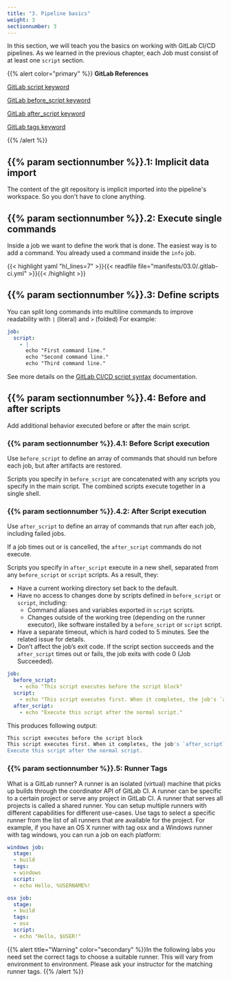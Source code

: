 ```yaml
---
title: "3. Pipeline basics"
weight: 3
sectionnumber: 3
---
```


In this section, we will teach you the basics on working with GitLab CI/CD pipelines.
As we learned in the previous chapter, each Job must consist of at least one `script` section.

{{% alert color="primary" %}}
**GitLab References**

[GitLab script keyword](https://docs.gitlab.com/ee/ci/yaml/README.html#script)

[GitLab before_script keyword](https://docs.gitlab.com/ee/ci/yaml/README.html#before_script)

[GitLab after_script keyword](https://docs.gitlab.com/ee/ci/yaml/README.html#after_script)

[GitLab tags keyword](https://docs.gitlab.com/ee/ci/yaml/index.html#tags)

{{% /alert %}}


## {{% param sectionnumber %}}.1: Implicit data import

The content of the git repository is implicit imported into the pipeline's workspace. So you don't have to clone anything.


## {{% param sectionnumber %}}.2: Execute single commands

Inside a job we want to define the work that is done. The easiest way is to add a command. You already used a command inside the `info` job.

{{< highlight yaml "hl_lines=7" >}}{{< readfile file="manifests/03.0/.gitlab-ci.yml" >}}{{< /highlight >}}


## {{% param sectionnumber %}}.3: Define scripts

You can split long commands into multiline commands to improve readability with `|` (literal) and `>` (folded)
For example:

```yaml
job:
  script:
    - |
      echo "First command line."
      echo "Second command line."
      echo "Third command line."
```

See more details on the [GitLab CI/CD script syntax](https://docs.gitlab.com/ee/ci/yaml/script.html) documentation.


## {{% param sectionnumber %}}.4: Before and after scripts

Add additional behavior executed before or after the main script.


### {{% param sectionnumber %}}.4.1: Before Script execution

Use `before_script` to define an array of commands that should run before each job, but after artifacts are restored.

Scripts you specify in `before_script` are concatenated with any scripts you specify in the main script. The combined scripts execute together in a single shell.


### {{% param sectionnumber %}}.4.2: After Script execution

Use `after_script` to define an array of commands that run after each job, including failed jobs.

If a job times out or is cancelled, the `after_script` commands do not execute.

Scripts you specify in `after_script` execute in a new shell, separated from any `before_script` or `script` scripts. As a result, they:

* Have a current working directory set back to the default.
* Have no access to changes done by scripts defined in `before_script` or `script`, including:
  * Command aliases and variables exported in `script` scripts.
  * Changes outside of the working tree (depending on the runner executor), like software installed by a `before_script` or `script` script.
* Have a separate timeout, which is hard coded to 5 minutes. See the related issue for details.
* Don’t affect the job’s exit code. If the script section succeeds and the `after_script` times out or fails, the job exits with code 0 (Job Succeeded).

```yaml
job:
  before_script:
    - echo "This script executes before the script block"
  script:
    - echo "This script executes first. When it completes, the job's `after_script` executes."
  after_script:
    - echo "Execute this script after the normal script."
```

This produces following output:

```bash
This script executes before the script block
This script executes first. When it completes, the job's `after_script` executes.
Execute this script after the normal script.
```


### {{% param sectionnumber %}}.5: Runner Tags

What is a GitLab runner? A runner is an isolated (virtual) machine that picks up builds through the coordinator API of GitLab CI. A runner can be specific to a certain project or serve any project in GitLab CI. A runner that serves all projects is called a shared runner. You can setup multiple runners with different capabilities for different use-cases. Use tags to select a specific runner from the list of all runners that are available for the project. For example, if you have an OS X runner with tag osx and a Windows runner with tag windows, you can run a job on each platform:

```yaml
windows job:
  stage:
  - build
  tags:
  - windows
  script:
  - echo Hello, %USERNAME%!

osx job:
  stage:
  - build
  tags:
  - osx
  script:
  - echo "Hello, $USER!"
```

{{% alert title="Warning" color="secondary" %}}In the following labs you need set the correct tags to choose a suitable runner. This will vary from environment to environment. Please ask your instructor for the matching runner tags.
{{% /alert %}}
